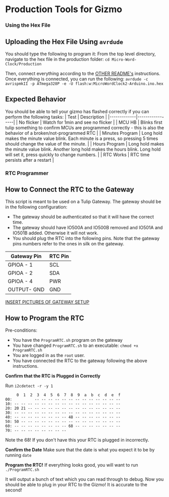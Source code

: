 # Production Tools for Gizmo

### Using the Hex File

## Uploading the Hex File Using `avrdude`

You should type the following to program it:
From the top level directory, navigate to the hex file in the production folder: 
`cd Micro-Word-Clock/Production`

Then, connect everything according to the [OTHER README's](linkssss) instructions. Once everything is connected, you can run the following: 
`avrdude -c avrispmkII -p ATmega328P -e -U flash:w:MicroWordClock2-Arduino.ino.hex`

## Expected Behavior
You should be able to tell your gizmo has flashed correctly if you can perform the following tasks:
| Test        | Description 	|
|-------------|-----------------| 
| No flicker | Watch for 1min and see no flicker | 
| MCU HB | Blinks first tulip something to confirm MCUs are programmed correctly - this is also the behavior of a broken/not-programmed RTC | 
| Minutes Program | Long hold makes the minute value blink. Each minute is a press, so pressing 5 times should change the value of the minute. |
| Hours Program | Long hold makes the minute value blink. Another long hold makes the hours blink. Long hold will set it, press quickly to change numbers. |
| RTC Works | RTC time persists after a restart | 


### RTC Programmer

## How to Connect the RTC to the Gateway

This script is meant to be used on a Tulip Gateway. The gateway should be in the following configuration:
- The gateway should be authenticated so that it will have the correct time. 
- The gateway should have IO500A and IO500B removed and IO501A and IO501B added. Otherwise it will not work.
- You should plug the RTC into the following pins. Note that the gateway pins numbers refer to the ones in silk on the gateway.

| Gateway Pin | RTC Pin |
|-------------|---------|
| GPIOA - 1   | SCL     |
| GPIOA - 2   | SDA     |
| GPIOA - 4   | PWR     |
| OUTPUT- GND | GND     |

[INSERT PICTURES OF GATEWAY SETUP](linkssss)

## How to Program the RTC
Pre-conditions:
- You have the `ProgramRTC.sh` program on the gateway
- You have changed `ProgramRTC.sh` to an executable: `chmod +x ProgramRTC.sh`
- You are logged in as the `root` user.
- You have connected the RTC to the gateway following the above instructions.

**Confirm that the RTC is Plugged in Correctly** 

Run `i2cdetect -r -y 1`

```
     0  1  2  3  4  5  6  7  8  9  a  b  c  d  e  f
00:          -- -- -- -- -- -- -- -- -- -- -- -- --
10: -- -- -- -- -- -- -- -- -- -- -- -- -- -- -- --
20: 20 21 -- -- -- -- -- -- -- -- -- -- -- -- -- --
30: -- -- -- -- -- -- -- -- -- -- -- -- -- -- -- --
40: -- -- -- -- -- -- -- -- 48 -- -- -- -- -- -- --
50: 50 -- -- -- -- -- -- -- -- -- -- -- -- -- -- --
60: -- -- -- -- -- -- -- -- 68 -- -- -- -- -- -- --
70: -- -- -- -- -- -- -- -- 
```

Note the 68! If you don't have this your RTC is plugged in incorrectly. 

**Confirm the Date**
Make sure that the date is what you expect it to be by running `date`

**Program the RTC!**
If everything looks good, you will want to run `./ProgramRTC.sh`

It will output a bunch of text which you can read through to debug. Now you should be able to plug in your RTC to the Gizmo! It is accurate to the second! 







